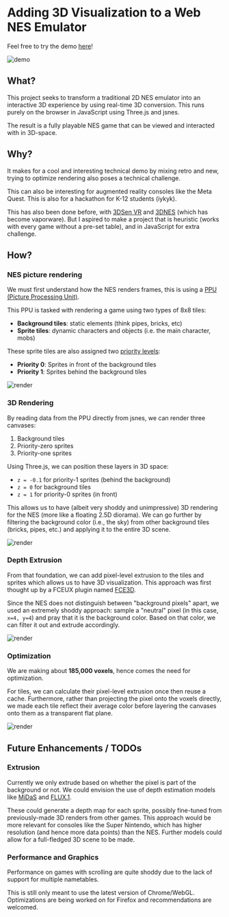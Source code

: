 # Adding 3D Visualization to a Web NES Emulator

Feel free to try the demo [here](https://ireallyhateyou.github.io/fami3d/)!

![demo](https://i.imgur.com/IytUMey.png)

## What?
This project seeks to transform a traditional 2D NES emulator into an interactive 3D experience by using real-time 3D conversion. This runs purely on the browser in JavaScript using Three.js and jsnes.

The result is a fully playable NES game that can be viewed and interacted with in 3D-space.

## Why?
It makes for a cool and interesting technical demo by mixing retro and new, trying to optimize rendering also poses a technical challenge. 

This can also be interesting for augmented reality consoles like the Meta Quest. This is also for a hackathon for K-12 students (iykyk).

This has also been done before, with [3DSen VR](https://geod.itch.io/3dnes) and [3DNES](https://archive.org/details/thc-3dnes) (which has become vaporware). But I aspired to make a project that is heuristic (works with every game without a pre-set table), and in JavaScript for extra challenge.

## How?
### NES picture rendering

We must first understand how the NES renders frames, this is using a [PPU (Picture Processing Unit)](https://www.nesdev.org/wiki/PPU).

This PPU is tasked with rendering a game using two types of 8x8 tiles:
- **Background tiles**: static elements (think pipes, bricks, etc)
- **Sprite tiles**: dynamic characters and objects (i.e. the main character, mobs)

These sprite tiles are also assigned two [priority levels](https://www.nesdev.org/wiki/PPU_sprite_priority):
- **Priority 0**: Sprites in front of the background tiles
- **Priority 1**: Sprites behind the background tiles

![render](https://i.imgur.com/W9RNDnc.png)

### 3D Rendering 

By reading data from the PPU directly from jsnes, we can render three canvases:
1. Background tiles
2. Priority-zero sprites  
3. Priority-one sprites

Using Three.js, we can position these layers in 3D space:
- `z = -0.1` for priority-1 sprites (behind the background)
- `z = 0` for background tiles
- `z = 1` for priority-0 sprites (in front)

This allows us to have (albeit very shoddy and unimpressive) 3D rendering for the NES (more like a floating 2.5D diorama). We can go further by filtering the background color (i.e., the sky) from other background tiles (bricks, pipes, etc.) and applying it to the entire 3D scene.

![render](https://i.imgur.com/8R8fMjL.png)

### Depth Extrusion

From that foundation, we can add pixel-level extrusion to the tiles and sprites which allows us to have 3D visualization. This approach was first thought up by a FCEUX plugin named [FCE3D](https://github.com/HerbFargus/FCE3D).

Since the NES does not distinguish between "background pixels" apart, we used an extremely shoddy approach: sample a "neutral" pixel (in this case, `x=4, y=4`) and pray that it is the background color. Based on that color, we can filter it out and extrude accordingly.

![render](https://i.imgur.com/lzCCzQj.png)

### Optimization 

We are making about **185,000 voxels**, hence comes the need for optimization.

For tiles, we can calculate their pixel-level extrusion once then reuse a cache. Furthermore, rather than projecting the pixel onto the voxels directly, we made each tile reflect their average color before layering the canvases onto them as a transparent flat plane.

![render](https://i.imgur.com/9b7WXb6.png)

## Future Enhancements / TODOs

### Extrusion

Currently we only extrude based on whether the pixel is part of the background or not. We could envision the use of depth estimation models like [MiDaS](https://github.com/isl-org/MiDaS) and [FLUX.1](https://bfl.ai/announcements/24-11-21-tools).

These could generate a depth map for each sprite, possibly fine-tuned from previously-made 3D renders from other games. This approach would be more relevant for consoles like the Super Nintendo, which has higher resolution (and hence more data points) than the NES. Further models could allow for a full-fledged 3D scene to be made.

### Performance and Graphics

Performance on games with scrolling are quite shoddy due to the lack of support for multiple nametables. 

This is still only meant to use the latest version of Chrome/WebGL. Optimizations are being worked on for Firefox and recommendations are welcomed.
